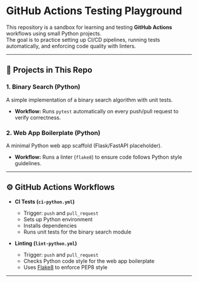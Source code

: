 # GitHub Actions Testing Playground

This repository is a sandbox for learning and testing **GitHub Actions** workflows using small Python projects.  
The goal is to practice setting up CI/CD pipelines, running tests automatically, and enforcing code quality with linters.

---

## 📂 Projects in This Repo

### 1. Binary Search (Python)
A simple implementation of a binary search algorithm with unit tests.  
- **Workflow:** Runs `pytest` automatically on every push/pull request to verify correctness.

### 2. Web App Boilerplate (Python)
A minimal Python web app scaffold (Flask/FastAPI placeholder).  
- **Workflow:** Runs a linter (`flake8`) to ensure code follows Python style guidelines.

---

## ⚙️ GitHub Actions Workflows

- **CI Tests (`ci-python.yml`)**
  - Trigger: `push` and `pull_request`
  - Sets up Python environment
  - Installs dependencies
  - Runs unit tests for the binary search module

- **Linting (`lint-python.yml`)**
  - Trigger: `push` and `pull_request`
  - Checks Python code style for the web app boilerplate
  - Uses [Flake8](https://flake8.pycqa.org/) to enforce PEP8 style

---

